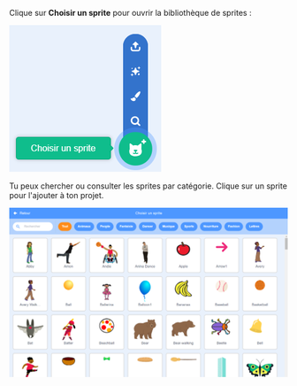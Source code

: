 Clique sur **Choisir un sprite** pour ouvrir la bibliothèque de sprites :

![L'icône « Choisir un sprite » en surbrillance.](images/sprite-library.png)

Tu peux chercher ou consulter les sprites par catégorie. Clique sur un sprite pour l'ajouter à ton projet.

![La bibliothèque de Sprite.](images/sprite-choose.png)
